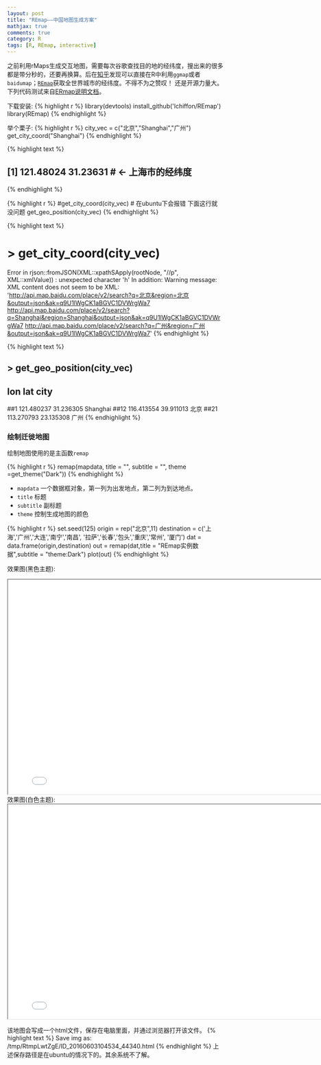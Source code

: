 ```yaml
---
layout: post
title: "REmap——中国地图生成方案"
mathjax: true
comments: true
category: R
tags: [R, REmap, interactive]
---
```


之前利用rMaps生成交互地图，需要每次谷歌查找目的地的经纬度，搜出来的很多都是带分秒的，还要再换算。后在[知乎](https://www.zhihu.com/question/44592634/answer/98227146)发现可以直接在R中利用`ggmap`或者`baidumap`；[`REmap`](https://github.com/Lchiffon/REmap)获取全世界城市的经纬度。不得不为之赞叹！ 还是开源力量大。下列代码测试来自[ERmap说明文档](http://lchiffon.github.io/REmap/)。

下载安装:
{% highlight r %}
library(devtools) 
install_github('lchiffon/REmap')
library(REmap)
{% endhighlight %}

举个栗子:
{% highlight r %}
city_vec = c("北京","Shanghai","广州")
get_city_coord("Shanghai")
{% endhighlight %}

{% highlight text %}
## [1] 121.48024  31.23631 # <- 上海市的经纬度
{% endhighlight %}


{% highlight r %}
#get_city_coord(city_vec) # 在ubuntu下会报错 下面这行就没问题
get_geo_position(city_vec)
{% endhighlight %}

{% highlight text %}
# > get_city_coord(city_vec)
Error in rjson::fromJSON(XML::xpathSApply(rootNode, "//p", XML::xmlValue)) : 
  unexpected character 'h'
In addition: Warning message:
XML content does not seem to be XML: 'http://api.map.baidu.com/place/v2/search?q=北京&region=北京&output=json&ak=q9U1lWgCK1aBGVC1DVWrgWa7
http://api.map.baidu.com/place/v2/search?q=Shanghai&region=Shanghai&output=json&ak=q9U1lWgCK1aBGVC1DVWrgWa7
http://api.map.baidu.com/place/v2/search?q=广州&region=广州&output=json&ak=q9U1lWgCK1aBGVC1DVWrgWa7' 
{% endhighlight %}


{% highlight text %}
## > get_geo_position(city_vec)
##          lon       lat     city
##1  121.480237 31.236305 Shanghai
##12 116.413554 39.911013     北京
##21 113.270793 23.135308     广州
{% endhighlight %}



### 绘制迁徙地图

绘制地图使用的是主函数`remap`

{% highlight r %}
remap(mapdata, title = "", subtitle = "", 
      theme =get_theme("Dark"))
{% endhighlight %}

* `mapdata` 一个数据框对象，第一列为出发地点，第二列为到达地点。
* `title` 标题
* `subtitle` 副标题
* `theme` 控制生成地图的颜色

{% highlight r %}
set.seed(125)
origin = rep("北京",11)
destination = c('上海','广州','大连','南宁','南昌',
                '拉萨','长春','包头','重庆','常州', '厦门')
dat = data.frame(origin,destination)
out = remap(dat,title = "REmap实例数据",subtitle = "theme:Dark")
plot(out)
{% endhighlight %}


效果图(黑色主题): 
<iframe chart_1="" height="500" width="800" id="iframe-" class="rChart datamaps " seamless="" scrolling="no" src="
/fig/baidu_map.html
"></iframe>
效果图(白色主题): 
<iframe chart_1="" height="500" width="800" id="iframe-" class="rChart datamaps " seamless="" scrolling="no" src="
/fig/baidu_white.html
"></iframe>



该地图会写成一个html文件，保存在电脑里面，并通过浏览器打开该文件。
{% highlight text %}
Save img as: /tmp/RtmpLwtZgE/ID_20160603104534_44340.html
{% endhighlight %}
上述保存路径是在ubuntu的情况下的。其余系统不了解。


